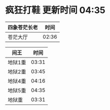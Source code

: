 # 疯狂打鞋 更新时间 04:35

| 四象苍茫长老   | 时间    |
|--------|-------|
| 苍茫大厅 | 02:36 |

| 间王   | 时间    |
|--------|-------|
| 地狱1重 | 03:31 |
| 地狱2重 | 03:45 |
| 地狱4重 | 04:16 |
| 地狱5重 | 04:35 |
| 地狱重 | 03:31 |